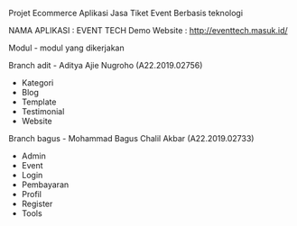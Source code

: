 Projet Ecommerce Aplikasi Jasa Tiket Event Berbasis teknologi

NAMA APLIKASI : EVENT TECH
Demo Website : http://eventtech.masuk.id/

Modul - modul yang dikerjakan

Branch adit - Aditya Ajie Nugroho (A22.2019.02756)
- Kategori
- Blog
- Template
- Testimonial
- Website

Branch bagus - Mohammad Bagus Chalil Akbar (A22.2019.02733)
- Admin
- Event
- Login
- Pembayaran
- Profil
- Register
- Tools
